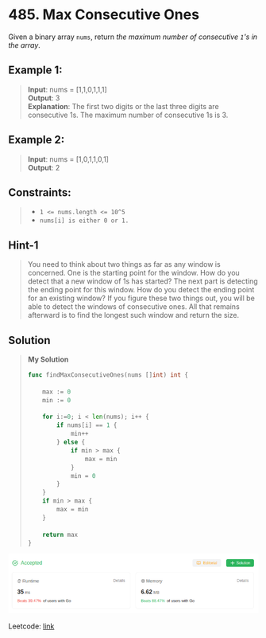 # 485. Max Consecutive Ones

Given a binary array `nums`, return *the maximum number of consecutive `1`'s in the array*.

## Example 1:
> **Input**: nums = [1,1,0,1,1,1] \
> **Output**: 3 \
> **Explanation**: The first two digits or the last three digits are consecutive 1s. The maximum number of consecutive 1s is 3.

## Example 2:
> **Input**: nums = [1,0,1,1,0,1] \
> **Output**: 2
 

## Constraints:
> * `1 <= nums.length <= 10^5`
> * `nums[i] is either 0 or 1.`

## Hint-1
> You need to think about two things as far as any window is concerned. One is the starting point for the window. How do you detect that a new window of 1s has started? The next part is detecting the ending point for this window. How do you detect the ending point for an existing window? If you figure these two things out, you will be able to detect the windows of consecutive ones. All that remains afterward is to find the longest such window and return the size.

## Solution
> **My Solution**
> ```go
> func findMaxConsecutiveOnes(nums []int) int {
>     
>     max := 0
>     min := 0
> 
>     for i:=0; i < len(nums); i++ {
>         if nums[i] == 1 {
>             min++
>         } else {
>             if min > max {
>                 max = min
>             }
>             min = 0
>         }
>     }
>     if min > max {
>         max = min
>     }
>
>     return max
> }
> ```

![result](485.png)

Leetcode: [link](https://leetcode.com/problems/max-consecutive-ones/description/)